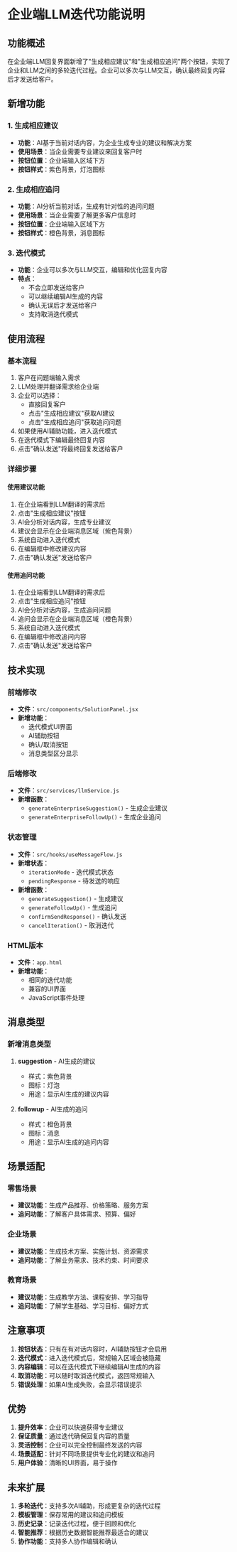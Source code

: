 # 企业端LLM迭代功能说明

## 功能概述

在企业端LLM回复界面新增了"生成相应建议"和"生成相应追问"两个按钮，实现了企业和LLM之间的多轮迭代过程。企业可以多次与LLM交互，确认最终回复内容后才发送给客户。

## 新增功能

### 1. 生成相应建议
- **功能**：AI基于当前对话内容，为企业生成专业的建议和解决方案
- **使用场景**：当企业需要专业建议来回复客户时
- **按钮位置**：企业端输入区域下方
- **按钮样式**：紫色背景，灯泡图标

### 2. 生成相应追问
- **功能**：AI分析当前对话，生成有针对性的追问问题
- **使用场景**：当企业需要了解更多客户信息时
- **按钮位置**：企业端输入区域下方
- **按钮样式**：橙色背景，消息图标

### 3. 迭代模式
- **功能**：企业可以多次与LLM交互，编辑和优化回复内容
- **特点**：
  - 不会立即发送给客户
  - 可以继续编辑AI生成的内容
  - 确认无误后才发送给客户
  - 支持取消迭代模式

## 使用流程

### 基本流程
1. 客户在问题端输入需求
2. LLM处理并翻译需求给企业端
3. 企业可以选择：
   - 直接回复客户
   - 点击"生成相应建议"获取AI建议
   - 点击"生成相应追问"获取追问问题
4. 如果使用AI辅助功能，进入迭代模式
5. 在迭代模式下编辑最终回复内容
6. 点击"确认发送"将最终回复发送给客户

### 详细步骤

#### 使用建议功能
1. 在企业端看到LLM翻译的需求后
2. 点击"生成相应建议"按钮
3. AI会分析对话内容，生成专业建议
4. 建议会显示在企业端消息区域（紫色背景）
5. 系统自动进入迭代模式
6. 在编辑框中修改建议内容
7. 点击"确认发送"发送给客户

#### 使用追问功能
1. 在企业端看到LLM翻译的需求后
2. 点击"生成相应追问"按钮
3. AI会分析对话内容，生成追问问题
4. 追问会显示在企业端消息区域（橙色背景）
5. 系统自动进入迭代模式
6. 在编辑框中修改追问内容
7. 点击"确认发送"发送给客户

## 技术实现

### 前端修改
- **文件**：`src/components/SolutionPanel.jsx`
- **新增功能**：
  - 迭代模式UI界面
  - AI辅助按钮
  - 确认/取消按钮
  - 消息类型区分显示

### 后端修改
- **文件**：`src/services/llmService.js`
- **新增函数**：
  - `generateEnterpriseSuggestion()` - 生成企业建议
  - `generateEnterpriseFollowUp()` - 生成企业追问

### 状态管理
- **文件**：`src/hooks/useMessageFlow.js`
- **新增状态**：
  - `iterationMode` - 迭代模式状态
  - `pendingResponse` - 待发送的响应
- **新增函数**：
  - `generateSuggestion()` - 生成建议
  - `generateFollowUp()` - 生成追问
  - `confirmSendResponse()` - 确认发送
  - `cancelIteration()` - 取消迭代

### HTML版本
- **文件**：`app.html`
- **新增功能**：
  - 相同的迭代功能
  - 兼容的UI界面
  - JavaScript事件处理

## 消息类型

### 新增消息类型
1. **suggestion** - AI生成的建议
   - 样式：紫色背景
   - 图标：灯泡
   - 用途：显示AI生成的建议内容

2. **followup** - AI生成的追问
   - 样式：橙色背景
   - 图标：消息
   - 用途：显示AI生成的追问内容

## 场景适配

### 零售场景
- **建议功能**：生成产品推荐、价格策略、服务方案
- **追问功能**：了解客户具体需求、预算、偏好

### 企业场景
- **建议功能**：生成技术方案、实施计划、资源需求
- **追问功能**：了解业务需求、技术约束、时间要求

### 教育场景
- **建议功能**：生成教学方法、课程安排、学习指导
- **追问功能**：了解学生基础、学习目标、偏好方式

## 注意事项

1. **按钮状态**：只有在有对话内容时，AI辅助按钮才会启用
2. **迭代模式**：进入迭代模式后，常规输入区域会被隐藏
3. **内容编辑**：可以在迭代模式下继续编辑AI生成的内容
4. **取消功能**：可以随时取消迭代模式，返回常规输入
5. **错误处理**：如果AI生成失败，会显示错误提示

## 优势

1. **提升效率**：企业可以快速获得专业建议
2. **保证质量**：通过迭代确保回复内容的质量
3. **灵活控制**：企业可以完全控制最终发送的内容
4. **场景适配**：针对不同场景提供专业化的建议和追问
5. **用户体验**：清晰的UI界面，易于操作

## 未来扩展

1. **多轮迭代**：支持多次AI辅助，形成更复杂的迭代过程
2. **模板管理**：保存常用的建议和追问模板
3. **历史记录**：记录迭代过程，便于回顾和优化
4. **智能推荐**：根据历史数据智能推荐最适合的建议
5. **协作功能**：支持多人协作编辑和确认
